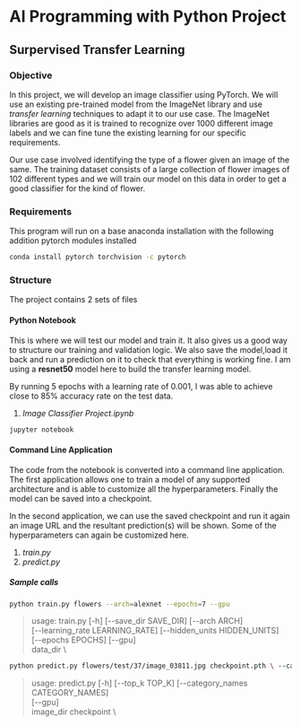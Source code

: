 # AI Programming with Python Project

## Surpervised Transfer Learning

### Objective

In this project, we will develop an image classifier using PyTorch. We will use an existing pre-trained model from the ImageNet library and use _transfer learning_ techniques to adapt it to our use case. The ImageNet libraries are good as it is trained to recognize over 1000 different image labels and we can fine tune the existing learning for our specific requirements.

Our use case involved identifying the type of a flower given an image of the same. The training dataset consists of a large collection of flower images of 102 different types and we will train our model on this data in order to get a good classifier for the kind of flower.

### Requirements

This program will run on a base anaconda installation with the following addition pytorch modules installed

```bash
conda install pytorch torchvision -c pytorch
```

### Structure

The project contains 2 sets of files

#### Python Notebook

This is where we will test our model and train it. It also gives us a good way to structure our training and validation logic. We also save the model,load it back and run a prediction on it to check that everything is working fine. I am using a **resnet50** model here to build the transfer learning model.

By running 5 epochs with a learning rate of 0.001, I was able to achieve close to 85% accuracy rate on the test data.

1. _Image Classifier Project.ipynb_

```bash
jupyter notebook
```

#### Command Line Application

The code from the notebook is converted into a command line application. The first application allows one to train a model of any supported architecture and is able to customize all the hyperparameters. Finally the model can be saved into a checkpoint.

In the second application, we can use the saved checkpoint and run it again an image URL and the resultant prediction(s) will be shown. Some of the hyperparameters can again be customized here.

1. _train.py_
2. _predict.py_

##### Sample calls

```bash
python train.py flowers --arch=alexnet --epochs=7 --gpu
```

> usage: train.py [-h] [--save_dir SAVE_DIR] [--arch ARCH] \
                [--learning_rate LEARNING_RATE] [--hidden_units HIDDEN_UNITS] \
                [--epochs EPOCHS] [--gpu] \
                data_dir \

```bash
python predict.py flowers/test/37/image_03811.jpg checkpoint.pth \ --category_name cat_to_name.json --gpu
```

> usage: predict.py [-h] [--top_k TOP_K] [--category_names CATEGORY_NAMES] \
                  [--gpu] \
                  image_dir checkpoint \

